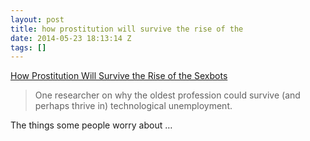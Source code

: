 ```yaml
---
layout: post
title: how prostitution will survive the rise of the
date: 2014-05-23 18:13:14 Z
tags: []
---
```

[How Prostitution Will Survive the Rise of the Sexbots](http://motherboard.vice.com/read/how-prostitution-will-survive-the-rise-of-the-sexbots)

> One researcher on why the oldest profession could survive (and perhaps thrive in) technological unemployment.

The things some people worry about …
